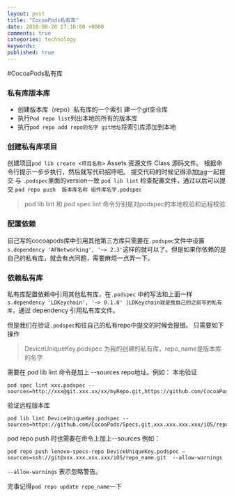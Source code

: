 ```yaml
---
layout: post
title: "CocoaPods私有库"
date: 2018-08-28 17:16:00 +0800
comments: true
categories: technology
keywords: 
published: true
---
```


#CocoaPods私有库
### 私有库版本库
- 创建版本库（repo）私有库的一个索引 建一个git空仓库
- 执行``Pod repo list``列出本地的所有的版本库
- 执行``pod repo add repo的名字 git地址``将索引库添加到本地

### 创建私有库项目
创建项目``pod lib create <项目名称>`` Assets 资源文件 Class 源码文件。
根据命令行提示一步步执行，然后就写代码招呼吧。
提交代码的时候记得添加[tag](./2018-09-12-git-tag.md)一起提交 与 ``.podspec``里面的version一致
``pod lib lint``  检查配置文件，通过以后可以提交
``pod repo push  版本库名称 组件库名字.podspec``
> pod lib lint 和 pod spec lint 命令分别是对podspec的本地校验和远程校验

### 配置依赖
自己写的cocoapods库中引用其他第三方库只需要在``.podspec``文件中设置 ``s.dependency 'AFNetworking', '~> 2.3'``这样的就可以了。但是如果你依赖的是自己的私有库，就会有点问题，需要麻烦一点弄一下。
### 依赖私有库
私有库配置依赖中引用其他私有库，在``.podspec`` 中的写法和上面一样 ``s.dependency 'LDKeychain', '~> 0.1.0' |LDKeychain就是我自己的之前写的私有库``，通过 dependency 引用私有库文件。

但是我们在验证``.podspec``和往自己的私有repo中提交的时候会报错。
只需要如下操作 

> DeviceUniqueKey.podspec 为我的创建的私有库，repo_name是版本库的名字

需要在 pod lib lint 命令是加上 --sources repo地址。例如：
本地验证
```
pod spec lint xxx.podspec --sources=http://xxx@git.xxx.xx/xx/myRepo.git,https://github.com/CocoaPods/Specs.git
```

验证远程版本库

```
pod lib lint DeviceUniqueKey.podspec --sources=https://github.com/CocoaPods/Specs.git,xxx.xxx.xxx.xxx/iOS/repo_name.git
```
pod repo push 时也需要在命令上加上--sources 例如：
 
```
pod repo push lenovo-specs-repo DeviceUniqueKey.podspec —sources=ssh://git@xxx.xxx.xxx.xxx/iOS/repo_name.git  --allow-warnings 
```

`--allow-warnings` 表示忽略警告。

完事记得``pod repo update repo_name``一下
 